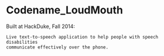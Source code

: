 Codename_LoudMouth
==================

Built at HackDuke, Fall 2014: 

    Live text-to-speech application to help people with speech disabilities
    communicate effectively over the phone.
